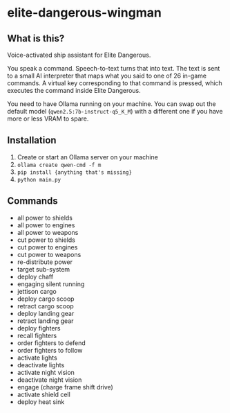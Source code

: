 # elite-dangerous-wingman

## What is this?
Voice-activated ship assistant for Elite Dangerous. 

You speak a command. Speech-to-text turns that into text. The text is sent to a small AI interpreter that maps what you said to one of 26 in-game commands. A virtual key corresponding to that command is pressed, which executes the command inside Elite Dangerous.

You need to have Ollama running on your machine. You can swap out the default model (`qwen2.5:7b-instruct-q5_K_M`) with a different one if you have more or less VRAM to spare.

## Installation
1. Create or start an Ollama server on your machine
2. `ollama create qwen-cmd -f m`
3. `pip install {anything that's missing}`
4. `python main.py`

## Commands
- all power to shields
- all power to engines
- all power to weapons
- cut power to shields
- cut power to engines
- cut power to weapons
- re-distribute power
- target sub-system
- deploy chaff
- engaging silent running
- jettison cargo
- deploy cargo scoop
- retract cargo scoop
- deploy landing gear
- retract landing gear
- deploy fighters
- recall fighters
- order fighters to defend
- order fighters to follow
- activate lights
- deactivate lights
- activate night vision
- deactivate night vision
- engage (charge frame shift drive)
- activate shield cell
- deploy heat sink
